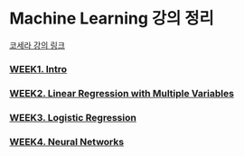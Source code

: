 # Machine Learning 강의 정리
[코세라 강의 링크](https://www.coursera.org/learn/machine-learning/home/welcome)

### [WEEK1. Intro](/week1/Summary.md)
### [WEEK2. Linear Regression with Multiple Variables](/week2/Summary.md)
### [WEEK3. Logistic Regression](/week3/Summary.md)
### [WEEK4. Neural Networks](/week4/Summary.md)